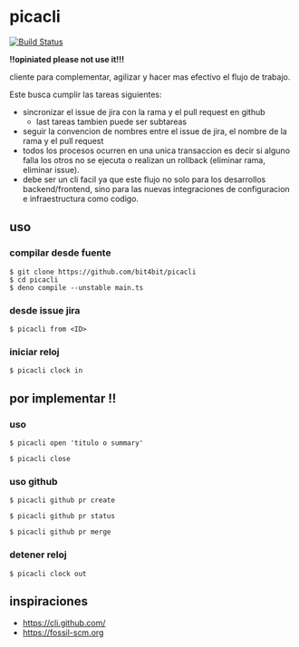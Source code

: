 # picacli

[![Build Status](https://travis-ci.org/bit4bit/picacli.svg?branch=main)](https://travis-ci.org/bit4bit/picacli)

**!!opiniated please not use it!!!**

cliente para complementar, agilizar y hacer mas efectivo el flujo de trabajo.

Este busca cumplir las tareas siguientes:

 - sincronizar el issue de jira con la rama y el pull request en github
   - last tareas tambien puede ser subtareas
 - seguir la convencion de nombres entre el issue de jira, el nombre de la rama y el pull request
 - todos los procesos ocurren en una unica transaccion es decir si alguno falla
 los otros no se ejecuta o realizan un rollback (eliminar rama, eliminar issue).
 - debe ser un cli facil ya que este flujo no solo para los desarrollos backend/frontend,
 sino para las nuevas integraciones de configuracion e infraestructura como codigo.


## uso

### compilar desde fuente

~~~
$ git clone https://github.com/bit4bit/picacli
$ cd picacli
$ deno compile --unstable main.ts
~~~

### desde issue jira

~~~
$ picacli from <ID>
~~~

### iniciar reloj

~~~
$ picacli clock in
~~~

## por implementar !!

### uso

~~~
$ picacli open 'titulo o summary'
~~~

~~~
$ picacli close
~~~


### uso github

~~~
$ picacli github pr create
~~~

~~~
$ picacli github pr status
~~~

~~~
$ picacli github pr merge
~~~


### detener reloj

~~~
$ picacli clock out
~~~


## inspiraciones

 - https://cli.github.com/
 - https://fossil-scm.org
